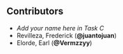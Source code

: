 ## Contributors

- _Add your name here in Task C_
- Revilleza, Frederick (**@juantojuan**)
- Elorde, Earl (**@Vermzzyy**)